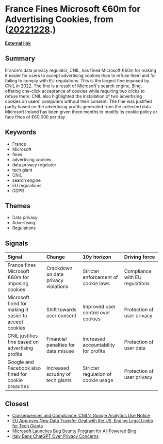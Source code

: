 # __France Fines Microsoft €60m for Advertising Cookies__, from ([20221228](https://kghosh.substack.com/p/20221228).)

__[External link](https://www.rfi.fr/en/france/20221222-france-fines-microsoft-%E2%82%AC60m-for-imposing-advertising-cookies)__



## Summary

France's data privacy regulator, CNIL, has fined Microsoft €60m for making it easier for users to accept advertising cookies than to refuse them and for failing to comply with EU regulations. This is the largest fine imposed by CNIL in 2022. The fine is a result of Microsoft's search engine, Bing, offering one-click acceptance of cookies while requiring two clicks to refuse them. CNIL also highlighted the installation of two advertising cookies on users' computers without their consent. The fine was justified partly based on the advertising profits generated from the collected data. Microsoft Ireland has been given three months to modify its cookie policy or face fines of €60,000 per day.

## Keywords

* France
* Microsoft
* fines
* advertising cookies
* data privacy regulator
* tech giant
* CNIL
* search engine
* EU regulations
* GDPR

## Themes

* Data privacy
* Advertising
* Regulations

## Signals

| Signal                                                 | Change                               | 10y horizon                          | Driving force                  |
|:-------------------------------------------------------|:-------------------------------------|:-------------------------------------|:-------------------------------|
| France fines Microsoft €60m for imposing cookies       | Crackdown on data privacy violations | Stricter enforcement of cookie laws  | Compliance with EU regulations |
| Microsoft fined for making it easier to accept cookies | Shift towards user consent           | Improved user control over cookies   | Protection of user privacy     |
| CNIL justifies fine based on advertising profits       | Financial penalties for data misuse  | Increased accountability for profits | Protection of user data        |
| Google and Facebook also fined for cookie breaches     | Increased scrutiny of tech giants    | Stricter regulation of cookie usage  | Protection of user privacy     |

## Closest

* [Consequences and Compliance: CNIL's Google Analytics Use Notice](903096f9f71209541fb6fabd6220b72b)
* [EU Approves New Data Transfer Deal with the US, Ending Legal Limbo for Tech Giants](bef6f36725097d0c16289eca2eb18df4)
* [Microsoft Launches Bug Bounty Program for AI-Powered Bing](917c65b1876df03d3794348b22d9fb31)
* [Italy Bans ChatGPT Over Privacy Concerns](caeeead9c8d9fbf401e8fb2532781f77)